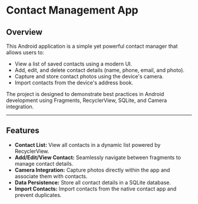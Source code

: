 # Contact Management App  

## Overview  
This Android application is a simple yet powerful contact manager that allows users to:  
- View a list of saved contacts using a modern UI.  
- Add, edit, and delete contact details (name, phone, email, and photo).  
- Capture and store contact photos using the device's camera.  
- Import contacts from the device's address book.  

The project is designed to demonstrate best practices in Android development using Fragments, RecyclerView, SQLite, and Camera integration.  

---

## Features  
- **Contact List:** View all contacts in a dynamic list powered by RecyclerView.  
- **Add/Edit/View Contact:** Seamlessly navigate between fragments to manage contact details.  
- **Camera Integration:** Capture photos directly within the app and associate them with contacts.  
- **Data Persistence:** Store all contact details in a SQLite database.  
- **Import Contacts:** Import contacts from the native contact app and prevent duplicates.  
